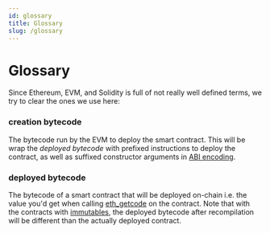 ```yaml
---
id: glossary
title: Glossary
slug: /glossary
---
```


# Glossary

Since Ethereum, EVM, and Solidity is full of not really well defined terms, we try to clear the ones we use here:

### creation bytecode
The bytecode run by the EVM to deploy the smart contract. This will be wrap the *deployed bytecode* with prefixed instructions to deploy the contract, as well as suffixed constructor arguments in [ABI encoding](https://docs.soliditylang.org/en/v0.8.14/abi-spec.html#abi).


### deployed bytecode 
The bytecode of a smart contract that will be deployed on-chain i.e. the value you'd get when calling [eth_getcode](https://www.quicknode.com/docs/ethereum/eth_getCode) on the contract. Note that with the contracts with [immutables](/docs/immutables), the deployed bytecode after recompilation will be different than the actually deployed contract.